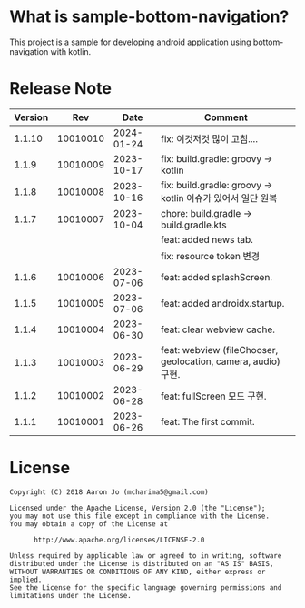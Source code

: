 
# What is sample-bottom-navigation?
This project is a sample for developing android application using bottom-navigation with kotlin.


# Release Note
| Version | Rev      | Date       | Comment                                                     |
|---------|----------|------------|-------------------------------------------------------------|
| 1.1.10  | 10010010 | 2024-01-24 | fix: 이것저것 많이 고침....                                         |
| 1.1.9   | 10010009 | 2023-10-17 | fix: build.gradle: groovy -> kotlin                         |
| 1.1.8   | 10010008 | 2023-10-16 | fix: build.gradle: groovy -> kotlin 이슈가 있어서 일단 원복           |
| 1.1.7   | 10010007 | 2023-10-04 | chore: build.gradle -> build.gradle.kts                     |
|         |          |            | feat: added news tab.                                       |
|         |          |            | fix: resource token 변경                                      |
| 1.1.6   | 10010006 | 2023-07-06 | feat: added splashScreen.                                   |
| 1.1.5   | 10010005 | 2023-07-06 | feat: added androidx.startup.                               |
| 1.1.4   | 10010004 | 2023-06-30 | feat: clear webview cache.                                  |
| 1.1.3   | 10010003 | 2023-06-29 | feat: webview (fileChooser, geolocation, camera, audio) 구현. |
| 1.1.2   | 10010002 | 2023-06-28 | feat: fullScreen 모드 구현.                                     |
| 1.1.1   | 10010001 | 2023-06-26 | feat: The first commit.                                     |



# License
```code
Copyright (C) 2018 Aaron Jo (mcharima5@gmail.com)

Licensed under the Apache License, Version 2.0 (the "License");
you may not use this file except in compliance with the License.
You may obtain a copy of the License at

      http://www.apache.org/licenses/LICENSE-2.0
      
Unless required by applicable law or agreed to in writing, software
distributed under the License is distributed on an "AS IS" BASIS,
WITHOUT WARRANTIES OR CONDITIONS OF ANY KIND, either express or implied.
See the License for the specific language governing permissions and
limitations under the License.
```
